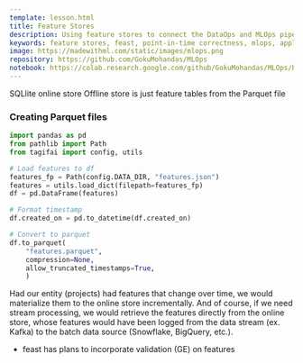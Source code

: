 ```yaml
---
template: lesson.html
title: Feature Stores
description: Using feature stores to connect the DataOps and MLOps pipelines to enable collaborative teams to develop efficiently.
keywords: feature stores, feast, point-in-time correctness, mlops, applied ml, machine learning, ml in production, machine learning in production, applied machine learning
image: https://madewithml.com/static/images/mlops.png
repository: https://github.com/GokuMohandas/MLOps
notebook: https://colab.research.google.com/github/GokuMohandas/MLOps/blob/main/notebooks/feature_store.ipynb
---
```



SQLlite online store
Offline store is just feature tables from the Parquet file

### Creating Parquet files
```python linenums="1"
import pandas as pd
from pathlib import Path
from tagifai import config, utils

# Load features to df
features_fp = Path(config.DATA_DIR, "features.json")
features = utils.load_dict(filepath=features_fp)
df = pd.DataFrame(features)

# Format timestamp
df.created_on = pd.to_datetime(df.created_on)

# Convert to parquet
df.to_parquet(
    "features.parquet",
    compression=None,
    allow_truncated_timestamps=True,
    )
```

Had our entity (projects) had features that change over time, we would materialize them to the online store incrementally. And of course, if we need stream processing, we would retrieve the features directly from the online store, whose features would have been logged from the data stream (ex. Kafka) to the batch data source (Snowflake, BigQuery, etc.).

- feast has plans to incorporate validation (GE) on features

